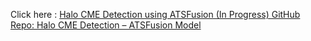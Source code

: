 Click here : [Halo CME Detection using ATSFusion (In Progress)
GitHub Repo: Halo CME Detection – ATSFusion Model
](https://github.com/riyaayay/HALO-CME-Prediction)
